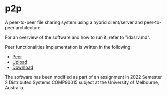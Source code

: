 # p2p

A peer-to-peer file sharing system using a hybrid client/server and peer-to-peer architecture.

For an overview of the software and how to run it, refer to "idxsrv.md".

Peer functionalities implementation is written in the following:
- [Peer](https://github.com/lichingt/p2p/blob/main/src/main/java/comp90015/idxsrv/peer/Peer.java)
- [Upload](https://github.com/lichingt/p2p/blob/main/src/main/java/comp90015/idxsrv/peer/Upload.java)
- [Download](https://github.com/lichingt/p2p/blob/main/src/main/java/comp90015/idxsrv/peer/Download.java)

The software has been modified as part of an assignment in 2022 Semester 2 Distributed Systems COMP90015 subject at the University of Melbourne, Australia.
